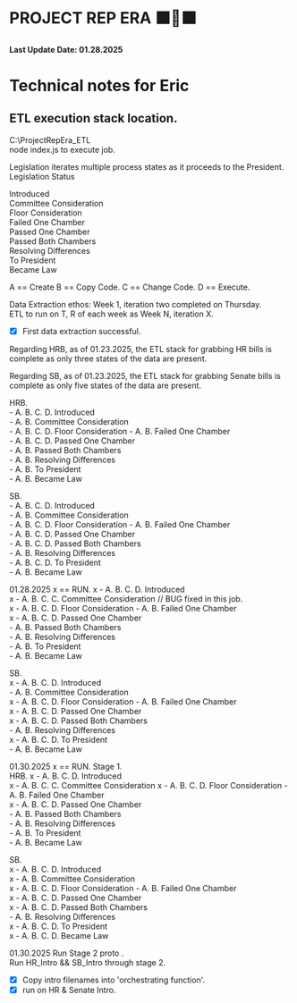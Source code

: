 # PROJECT REP ERA  ⬛🐍⬛  
#### Last Update Date:  01.28.2025  


# Technical notes for Eric  

## ETL execution stack location.  
C:\ProjectRepEra_ETL  
node index.js to execute job.  



Legislation iterates multiple process states as it proceeds to the President.  
Legislation Status  

Introduced  
Committee Consideration  
Floor Consideration  
Failed One Chamber  
Passed One Chamber  
Passed Both Chambers  
Resolving Differences  
To President  
Became Law  
	

A == Create
B == Copy Code.
C == Change Code.
D == Execute.  

Data Extraction ethos: Week 1, iteration two completed on Thursday.  
ETL to run on T, R of each week as Week N, iteration X.  


- [x] First data extraction successful.  

Regarding HRB, as of 01.23.2025, the ETL stack for grabbing HR bills is complete as only three states of the data are present.  

Regarding SB, as of 01.23.2025, the ETL stack for grabbing Senate bills is complete as only five states of the data are present. 

HRB.  
    - A. B. C. D. Introduced  
	- A. B. Committee Consideration  
	- A. B. C. D. Floor Consideration 
	- A. B. Failed One Chamber  
	- A. B. C. D. Passed One Chamber  
	- A. B. Passed Both Chambers  
	- A. B. Resolving Differences  
	- A. B. To President  
	- A. B. Became Law  

SB.  
    - A. B. C. D. Introduced  
	- A. B. Committee Consideration  
	- A. B. C. D. Floor Consideration 
	- A. B. Failed One Chamber  
	- A. B. C. D. Passed One Chamber  
	- A. B. C. D. Passed Both Chambers  
	- A. B. Resolving Differences  
	- A. B. C. D. To President  
	- A. B. Became Law  
	

01.28.2025  x == RUN.
x	- A. B. C. D. Introduced  
x 	- A. B. C. C. Committee Consideration  // BUG fixed in this job.  
x	- A. B. C. D. Floor Consideration 
	- A. B. Failed One Chamber  
x	- A. B. C. D. Passed One Chamber  
	- A. B. Passed Both Chambers  
	- A. B. Resolving Differences  
	- A. B. To President  
	- A. B. Became Law  

SB.  
x   - A. B. C. D. Introduced  
	- A. B. Committee Consideration  
x	- A. B. C. D. Floor Consideration 
	- A. B. Failed One Chamber  
x	- A. B. C. D. Passed One Chamber  
x	- A. B. C. D. Passed Both Chambers  
	- A. B. Resolving Differences  
x	- A. B. C. D. To President  
	- A. B. Became Law  
	
	
01.30.2025  x == RUN.  Stage 1.  
HRB.
x	- A. B. C. D. Introduced  
x 	- A. B. C. C. Committee Consideration 
x	- A. B. C. D. Floor Consideration 
	- A. B. Failed One Chamber  
x	- A. B. C. D. Passed One Chamber  
	- A. B. Passed Both Chambers  
	- A. B. Resolving Differences  
	- A. B. To President  
	- A. B. Became Law  

SB.  
x    - A. B. C. D. Introduced  
x	- A. B. Committee Consideration  
x	- A. B. C. D. Floor Consideration 
	- A. B. Failed One Chamber  
x	- A. B. C. D. Passed One Chamber  
x	- A. B. C. D. Passed Both Chambers  
	- A. B. Resolving Differences  
x	- A. B. C. D. To President  
x	- A. B. C. D. Became Law  	

01.30.2025 Run Stage 2 proto .  
Run HR_Intro && SB_Intro through stage 2.  
- [x] Copy intro filenames into 'orchestrating function'.  
- [x] run on HR & Senate Intro.